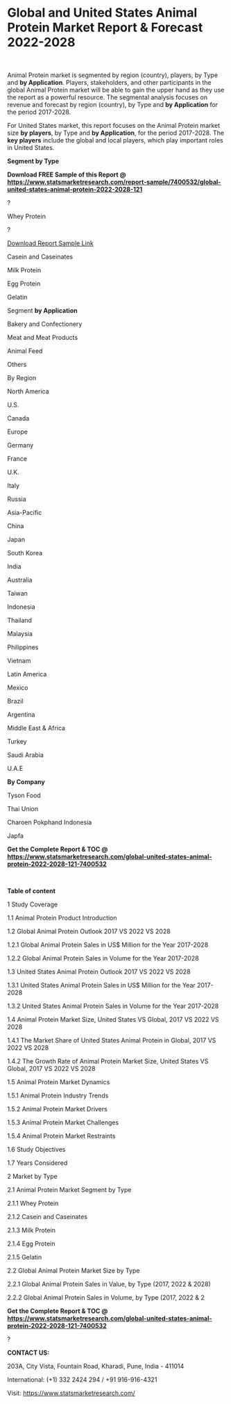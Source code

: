 <h1>Global and United States Animal Protein Market Report & Forecast 2022-2028</h1><br/><p>Animal Protein market is segmented by region (country), players, by Type and <strong>by Application</strong>. Players, stakeholders, and other participants in the global Animal Protein market will be able to gain the upper hand as they use the report as a powerful resource. The segmental analysis focuses on revenue and forecast by region (country), by Type and <strong>by Application</strong> for the period 2017-2028.</p>
 
 
 
 <p>For United States market, this report focuses on the Animal Protein market size <strong>by players</strong>, by Type and <strong>by Application</strong>, for the period 2017-2028. The <strong>key players</strong> include the global and local players, which play important roles in United States.</p>
 
 
 
 <p><strong>Segment by Type</strong></p>
 
 
 
 <div><b>Download FREE Sample of this Report @ <a href="https://www.statsmarketresearch.com/download-free-sample/7400532/global-united-states-animal-protein-2022-2028-121">https://www.statsmarketresearch.com/report-sample/7400532/global-united-states-animal-protein-2022-2028-121</a></b></div>
 
 
 
 <p>? </p>
 
 
 
 <p>Whey Protein</p>
 
 
 
 <p>? </p>
 
 
 
 <p><a href="https://www.statsmarketresearch.com/download-free-sample/7400532/global-united-states-animal-protein-2022-2028-121">Download Report Sample Link</a></p>
 
 
 
 <p>Casein and Caseinates</p>
 
 
 
 <p>Milk Protein</p>
 
 
 
 <p>Egg Protein</p>
 
 
 
 <p>Gelatin</p>
 
 
 
 <p>Segment <strong>by Application</strong></p>
 
 
 
 <p>Bakery and Confectionery</p>
 
 
 
 <p>Meat and Meat Products</p>
 
 
 
 <p>Animal Feed</p>
 
 
 
 <p>Others</p>
 
 
 
 <p>By Region</p>
 
 
 
 <p>North America</p>
 
 
 
 <p>U.S.</p>
 
 
 
 <p>Canada</p>
 
 
 
 <p>Europe</p>
 
 
 
 <p>Germany</p>
 
 
 
 <p>France</p>
 
 
 
 <p>U.K.</p>
 
 
 
 <p>Italy</p>
 
 
 
 <p>Russia</p>
 
 
 
 <p>Asia-Pacific</p>
 
 
 
 <p>China</p>
 
 
 
 <p>Japan</p>
 
 
 
 <p>South Korea</p>
 
 
 
 <p>India</p>
 
 
 
 <p>Australia</p>
 
 
 
 <p>Taiwan</p>
 
 
 
 <p>Indonesia</p>
 
 
 
 <p>Thailand</p>
 
 
 
 <p>Malaysia</p>
 
 
 
 <p>Philippines</p>
 
 
 
 <p>Vietnam</p>
 
 
 
 <p>Latin America</p>
 
 
 
 <p>Mexico</p>
 
 
 
 <p>Brazil</p>
 
 
 
 <p>Argentina</p>
 
 
 
 <p>Middle East & Africa</p>
 
 
 
 <p>Turkey</p>
 
 
 
 <p>Saudi Arabia</p>
 
 
 
 <p>U.A.E</p>
 
 
 
 <p><strong>By Company</strong></p>
 
 
 
 <p>Tyson Food</p>
 
 
 
 <p>Thai Union</p>
 
 
 
 <p>Charoen Pokphand Indonesia</p>
 
 
 
 <p>Japfa</p>
 
 
 
 <div><b>Get the Complete Report & TOC @ <a href="https://www.statsmarketresearch.com/global-united-states-animal-protein-2022-2028-121-7400532">https://www.statsmarketresearch.com/global-united-states-animal-protein-2022-2028-121-7400532</a></b></div>
 
 
 
 <p><br />
 
 <b>Table of content</b></p>
 
 
 
 <p>1 Study Coverage<br />
 
 1.1 Animal Protein Product Introduction<br />
 
 1.2 Global Animal Protein Outlook 2017 VS 2022 VS 2028<br />
 
 1.2.1 Global Animal Protein Sales in US$ Million for the Year 2017-2028<br />
 
 1.2.2 Global Animal Protein Sales in Volume for the Year 2017-2028<br />
 
 1.3 United States Animal Protein Outlook 2017 VS 2022 VS 2028<br />
 
 1.3.1 United States Animal Protein Sales in US$ Million for the Year 2017-2028<br />
 
 1.3.2 United States Animal Protein Sales in Volume for the Year 2017-2028<br />
 
 1.4 Animal Protein Market Size, United States VS Global, 2017 VS 2022 VS 2028<br />
 
 1.4.1 The Market Share of United States Animal Protein in Global, 2017 VS 2022 VS 2028<br />
 
 1.4.2 The Growth Rate of Animal Protein Market Size, United States VS Global, 2017 VS 2022 VS 2028<br />
 
 1.5 Animal Protein Market Dynamics<br />
 
 1.5.1 Animal Protein Industry Trends<br />
 
 1.5.2 Animal Protein Market Drivers<br />
 
 1.5.3 Animal Protein Market Challenges<br />
 
 1.5.4 Animal Protein Market Restraints<br />
 
 1.6 Study Objectives<br />
 
 1.7 Years Considered<br />
 
 2 Market by Type<br />
 
 2.1 Animal Protein Market Segment by Type<br />
 
 2.1.1 Whey Protein<br />
 
 2.1.2 Casein and Caseinates<br />
 
 2.1.3 Milk Protein<br />
 
 2.1.4 Egg Protein<br />
 
 2.1.5 Gelatin<br />
 
 2.2 Global Animal Protein Market Size by Type<br />
 
 2.2.1 Global Animal Protein Sales in Value, by Type (2017, 2022 & 2028)<br />
 
 2.2.2 Global Animal Protein Sales in Volume, by Type (2017, 2022 & 2</p>
 
 
 
 <div><b>Get the Complete Report & TOC @ <a href="https://www.statsmarketresearch.com/global-united-states-animal-protein-2022-2028-121-7400532">https://www.statsmarketresearch.com/global-united-states-animal-protein-2022-2028-121-7400532</a></b></div>
 
 
 
 <p>? </p>
 
 
 
 <p><b>CONTACT US:</b><br />
 
 203A, City Vista, Fountain Road, Kharadi, Pune, India - 411014<br />
 
 International: (+1) 332 2424 294 / +91 916-916-4321<br />
 
 Visit: <a href="https://www.statsmarketresearch.com/">https://www.statsmarketresearch.com/</a></p>